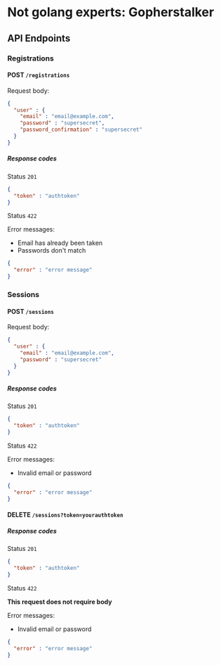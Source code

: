 # Not golang experts: Gopherstalker

## API Endpoints

### Registrations

#### POST `/registrations`

Request body:

``` json
{
  "user" : {
    "email" : "email@example.com",
    "password" : "supersecret",
    "password_confirmation" : "supersecret"
  }
}
```

##### Response codes

Status `201`

``` json
{
  "token" : "authtoken"
}
```

Status `422`

Error messages:

* Email has already been taken
* Passwords don't match

```json
{
  "error" : "error message"
}
```

### Sessions

#### POST `/sessions`

Request body:

``` json
{
  "user" : {
    "email" : "email@example.com",
    "password" : "supersecret"
  }
}
```

##### Response codes

Status `201`

``` json
{
  "token" : "authtoken"
}
```

Status `422`

Error messages:

* Invalid email or password

```json
{
  "error" : "error message"
}
```

#### DELETE `/sessions?token=yourauthtoken`

##### Response codes

Status `201`

``` json
{
  "token" : "authtoken"
}
```

Status `422`

**This request does not require body**

Error messages:

* Invalid email or password

```json
{
  "error" : "error message"
}
```
